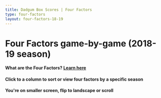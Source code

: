 ```yaml
---
title: Dadgum Box Scores | Four Factors
type: four-factors
layout: four-factors-18-19
---
```


# Four Factors game-by-game (2018-19 season)

#### What are the Four Factors? [Learn here](https://cbbstatshelp.com/four-factors/intro/)

<h4 class="jalek" >Click to a column to sort or view four factors by a specific season</h4> 

<h4 class="d-sm-none">You're on smaller screen, flip to landscape or scroll</h4>